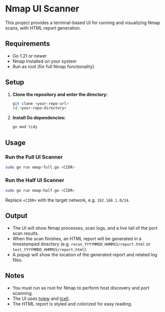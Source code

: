 # Nmap UI Scanner

This project provides a terminal-based UI for running and visualizing Nmap scans, with HTML report generation.

## Requirements
- Go 1.21 or newer
- Nmap installed on your system
- Run as root (for full Nmap functionality)

## Setup

1. **Clone the repository and enter the directory:**
   ```sh
   git clone <your-repo-url>
   cd <your-repo-directory>
   ```

2. **Install Go dependencies:**
   ```sh
   go mod tidy
   ```

## Usage

### Run the Full UI Scanner
```sh
sudo go run nmap-full.go <CIDR>
```

### Run the Half UI Scanner
```sh
sudo go run nmap-half.go <CIDR>
```

Replace `<CIDR>` with the target network, e.g. `192.168.1.0/24`.

## Output
- The UI will show Nmap processes, scan logs, and a live tail of the port scan results.
- When the scan finishes, an HTML report will be generated in a timestamped directory (e.g. `recon_YYYYMMDD_HHMMSS/report.html` or `test_YYYYMMDD_HHMMSS/report.html`).
- A popup will show the location of the generated report and related log files.

## Notes
- You must run as root for Nmap to perform host discovery and port scanning.
- The UI uses [tview](https://github.com/rivo/tview) and [tcell](https://github.com/gdamore/tcell).
- The HTML report is styled and colorized for easy reading. 